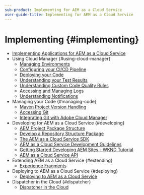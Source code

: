 ```yaml
---
sub-product: Implementing for AEM as a Cloud Service
user-guide-title: Implementing for AEM as a Cloud Service
---
```


# Implementing {#implementing}

+ [Implementing Applications for AEM as a Cloud Service](/help/implementing/home.md)
+ Using Cloud Manager {#using-cloud-manager}
  + [Managing Environments](cloud-manager/manage-environments.md)
  + [Configuring your CI/CD Pipeline](cloud-manager/configure-pipeline.md)
  + [Deploying your Code](cloud-manager/deploy-code.md)
  + [Understanding your Test Results](cloud-manager/understand-test-results.md)
  + [Understanding Custom Code Quality Rules](cloud-manager/custom-code-quality-rules.md)  
  + [Accessing and Managing Logs](cloud-manager/manage-logs.md)
  + [Understanding Notifications](cloud-manager/notifications.md)
+ Managing your Code {#managing-code}
  + [Maven Project Version Handling](cloud-manager/project-version-handling.md)
  + [Accessing Git](cloud-manager/accessing-git.md)
  + [Integrating Git with Adobe Cloud Manager](cloud-manager/integrating-with-git.md)
+ Developing for AEM as a Cloud Service {#developing}
  + [AEM Project Package Structure](developing/introduction/aem-project-content-package-structure.md)
  + [Develop a Repository Structure Package](developing/introduction/repository-structure-package.md)
  + [The AEM as a Cloud Service SDK](developing/introduction/aem-as-a-cloud-service-sdk.md)
  + [AEM as a Cloud Service Development Guidelines](developing/introduction/development-guidelines.md)
  + [Getting Started Developing AEM Sites - WKND Tutorial](developing/introduction/develop-wknd-tutorial.md)
  + [AEM as a Cloud Service API](https://docs.adobe.com/content/help/en/experience-manager-cloud-service/implementing/developing/ref/javadoc/index.html)
+ Extending AEM as a Cloud Service {#extending}
  + [Experience Fragments](developing/extending/experience-fragments.md)
+ Deploying to AEM as a Cloud Service {#deploying}
  + [Deploying to AEM as a Cloud Service](deploying/overview.md)
+ Dispatcher in the Cloud {#dispatcher}
  + [Dispatcher in the Cloud](dispatcher/overview.md)
